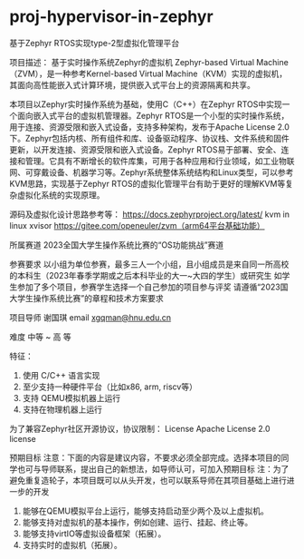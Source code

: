 # proj-hypervisor-in-zephyr
基于Zephyr RTOS实现type-2型虚拟化管理平台

项目描述：
基于实时操作系统Zephyr的虚拟机 Zephyr-based Virtual Machine（ZVM），是一种参考Kernel-based Virtual Machine（KVM）实现的虚拟机，其面向高性能嵌入式计算环境，提供嵌入式平台上的资源隔离和共享。

本项目以Zephyr实时操作系统为基础，使用C（C++）在Zephyr RTOS中实现一个面向嵌入式平台的虚拟机管理器。Zephyr RTOS是一个小型的实时操作系统，用于连接、资源受限和嵌入式设备，支持多种架构，发布于Apache License 2.0下。Zephyr包括内核、所有组件和库、设备驱动程序、协议栈、文件系统和固件更新，以开发连接、资源受限和嵌入式设备。Zephyr RTOS易于部署、安全、连接和管理。它具有不断增长的软件库集，可用于各种应用和行业领域，如工业物联网、可穿戴设备、机器学习等。Zephyr系统整体系统结构和Linux类型，可以参考KVM思路，实现基于Zephyr RTOS的虚拟化管理平台有助于更好的理解KVM等复杂虚拟化系统的实现原理。

源码及虚拟化设计思路参考等：
https://docs.zephyrproject.org/latest/
kvm in linux
xvisor
https://gitee.com/openeuler/zvm（arm64平台基础功能）

所属赛道
2023全国大学生操作系统比赛的“OS功能挑战”赛道

参赛要求
以小组为单位参赛，最多三人一个小组，且小组成员是来自同一所高校的本科生（2023年春季学期或之后本科毕业的大一~大四的学生）或研究生
如学生参加了多个项目，参赛学生选择一个自己参加的项目参与评奖
请遵循“2023国大学生操作系统比赛”的章程和技术方案要求

项目导师
谢国琪 email xgqman@hnu.edu.cn

难度
中等 ~ 高 等

特征：
1. 使用 C/C++ 语言实现
2. 至少支持一种硬件平台（比如x86, arm, riscv等）
3. 支持 QEMU模拟机器上运行
4. 支持在物理机器上运行

为了兼容Zephyr社区开源协议，协议限制：
License
Apache License 2.0 license

预期目标
 注意：下面的内容是建议内容，不要求必须全部完成。选择本项目的同学也可与导师联系，提出自己的新想法，如导师认可，可加入预期目标
 注：为了避免重复造轮子，本项目既可以从头开发，也可以联系导师在其项目基础上进行进一步的开发

1. 能够在QEMU模拟平台上运行，能够支持启动至少两个及以上虚拟机。
2. 能够支持对虚拟机的基本操作，例如创建、运行、挂起、终止等。
3. 能够支持virtIO等虚拟设备框架（拓展）。
4. 支持实时的虚拟机（拓展）。

